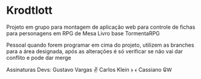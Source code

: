 # Krodtlott
Projeto em grupo para montagem de aplicação web para controle de fichas para personagens em RPG de Mesa
Livro base TormentaRPG

Pessoal quando forem programar em cima do projeto, utilizem as branches para a área designada, após as alterações é só verificar se não vai dar conflito e pode dar merge

Assinaturas Devs:
Gustavo Vargas ✌
Carlos Klein ﴿ ﴾
Cassiano ₢Ⱳ

